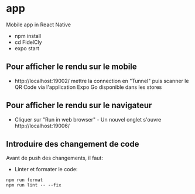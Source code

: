# app
Mobile app in React Native

- npm install 
- cd FidelCly
- expo start

## Pour afficher le rendu sur le mobile
- http://localhost:19002/ mettre la connection en "Tunnel" puis scanner le QR Code via l'application Expo Go disponible dans les stores

## Pour afficher le rendu sur le navigateur
- Cliquer sur "Run in web browser" - Un nouvel onglet s'ouvre http://localhost:19006/

## Introduire des changement de code
Avant de push des changements, il faut: 

- Linter et formater le code:
```
npm run format
npm run lint -- --fix
```
